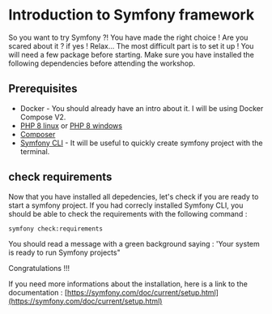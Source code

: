 # Introduction to Symfony framework

So you want to try Symfony ?! You have made the right choice !
Are you scared about it ? if yes ! Relax... The most difficult part is to set it up ! You will need a few package before starting. Make sure you have installed the following dependencies before attending the workshop.

## Prerequisites

- Docker - You should already have an intro about it. I will be using Docker Compose V2.
- [PHP 8 linux](https://linuxhint.com/install-php-8-ubuntu-22-04/) or [PHP 8 windows](https://www.educative.io/answers/how-to-install-php-8-on-windows)
- [Composer](https://getcomposer.org/)
- [Symfony CLI](https://symfony.com/download) - It will be useful to quickly create symfony project with the terminal.

## check requirements

Now that you have installed all depedencies, let's check if you are ready to start a symfony project. If you had correcly installed Symfony CLI, you should be able to check the requirements with the following command :

```
symfony check:requirements
```

You should read a message with a green background saying : 'Your system is ready to run Symfony projects"

Congratulations !!!

If you need more informations about the installation, here is a link to the documentation : [https://symfony.com/doc/current/setup.html](https://symfony.com/doc/current/setup.html)
